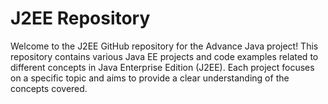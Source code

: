 # J2EE  Repository 


Welcome to the J2EE GitHub repository for the Advance Java project! This repository contains various Java EE projects and code examples related to different concepts in Java Enterprise Edition (J2EE). Each project focuses on a specific topic and aims to provide a clear understanding of the concepts covered.
